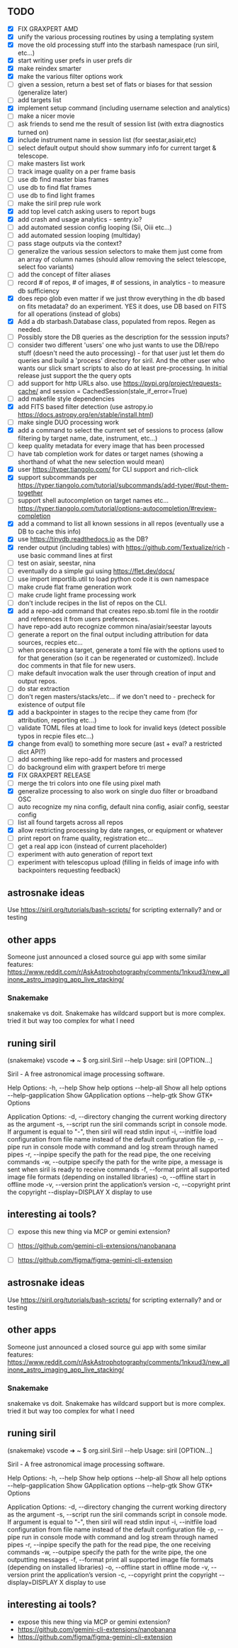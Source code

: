 ## TODO

* [x] FIX GRAXPERT AMD
* [x] unify the various processing routines by using a templating system
* [x] move the old processing stuff into the starbash namespace (run siril, etc...)
* [x] start writing user prefs in user prefs dir
* [x] make reindex smarter
* [x] make the various filter options work
* [ ] given a session, return a best set of flats or biases for that session (generalize later)
* [ ] add targets list
* [x] implement setup command (including username selection and analytics)
* [ ] make a nicer movie
* [ ] ask friends to send me the result of session list (with extra diagnostics turned on)
* [x] include instrument name in session list (for seestar,asiair,etc)
* [ ] select default output should show summary info for current target & telescope.
* [ ] make masters list work
* [ ] track image quality on a per frame basis
* [ ] use db find master bias frames
* [ ] use db to find flat frames
* [ ] use db to find light frames
* [ ] make the siril prep rule work
* [x] add top level catch asking users to report bugs
* [x] add crash and usage analytics - sentry.io?
* [ ] add automated session config looping (Sii, Oiii etc...)
* [ ] add automated session looping (multiday)
* [ ] pass stage outputs via the context?
* [ ] generalize the various session selectors to make them just come from an array of column names (should allow removing the select telescope, select foo variants)
* [ ] add the concept of filter aliases
* [ ] record # of repos, # of images, # of sessions, in analytics - to measure db sufficiency
* [x] does repo glob even matter if we just throw everything in the db based on fits metadata?  do an experiment.  YES it does, use DB based on FITS for all operations (instead of globs)
* [x] Add a db starbash.Database class, populated from repos.  Regen as needed.
* [ ] Possibly store the DB queries as the description for the sesssion inputs?
* [ ] consider two different 'users' one who just wants to use the DB/repo stuff (doesn't need the auto processing) - for that user just let them do queries and build a 'process' directory for siril.  And the other user who wants our slick smart scripts to also do at least pre-processing.  In initial release just support the the query opts
* [ ] add support for http URLs also.  use https://pypi.org/project/requests-cache/ and session = CachedSession(stale_if_error=True)
* [ ] add makefile style dependencies
* [x] add FITS based filter detection (use astropy.io https://docs.astropy.org/en/stable/install.html)
* [ ] make single DUO processing work
* [x] add a command to select the current set of sessions to process (allow filtering by target name, date, instrument, etc...)
* [ ] keep quality metadata for every image that has been processed
* [ ] have tab completion work for dates or target names (showing a shorthand of what the new selection would mean)
* [x] user https://typer.tiangolo.com/ for CLI support and rich-click
* [x] support subcommands per https://typer.tiangolo.com/tutorial/subcommands/add-typer/#put-them-together
* [ ] support shell autocompletion on target names etc... https://typer.tiangolo.com/tutorial/options-autocompletion/#review-completion
* [x] add a command to list all known sessions in all repos (eventually use a DB to cache this info)
* [x] use https://tinydb.readthedocs.io as the DB?
* [x] render output (including tables) with https://github.com/Textualize/rich - use basic command lines at first
* [ ] test on asiair, seestar, nina
* [ ] eventually do a simple gui using https://flet.dev/docs/
* [ ] use import importlib.util to load python code it is own namespace
* [ ] make crude flat frame generation work
* [ ] make crude light frame processing work
* [ ] don't include recipes in the list of repos on the CLI.
* [x] add a repo-add command that creates repo.sb.toml file in the rootdir and references it from users preferences.
* [ ] have repo-add auto recognize common nina/asiair/seestar layouts
* [ ] generate a report on the final output including attribution for data sources, recpies etc...
* [ ] when processing a target, generate a toml file with the options used to for that generation (so it can be regenerated or customized).  Include doc comments in that file for new users.
* [ ] make default invocation walk the user through creation of input and output repos.
* [ ] do star extraction
* [ ] don't regen masters/stacks/etc... if we don't need to - precheck for existence of output file
* [x] add a backpointer in stages to the recipe they came from (for attribution, reporting etc...)
* [ ] validate TOML files at load time to look for invalid keys (detect possible typos in recpie files etc...)
* [x] change from eval() to something more secure (ast + eval? a restricted dict API?)
* [ ] add something like repo-add for masters and processed
* [ ] do background elim with graxpert before tri merge
* [x] FIX GRAXPERT RELEASE
* [ ] merge the tri colors into one file using pixel math
* [x] generalize processing to also work on single duo filter or broadband OSC
* [ ] auto recognize my nina config, default nina config, asiair config, seestar config
* [ ] list all found targets across all repos
* [x] allow restricting processing by date ranges, or equipment or whatever
* [ ] print report on frame quality, registration etc...
* [ ] get a real app icon (instead of current placeholder)
* [ ] experiment with auto generation of report text
* [ ] experiment with telescopus upload (filling in fields of image info with backpointers requesting feedback)

## astrosnake ideas

Use https://siril.org/tutorials/bash-scripts/ for scripting externally? and or testing

## other apps

Someone just announced a closed source gui app with some similar features: https://www.reddit.com/r/AskAstrophotography/comments/1nkxud3/new_allinone_astro_imaging_app_live_stacking/

### Snakemake

snakemake vs doit.  Snakemake has wildcard support but is more complex.
tried it but way too complex for what I need

## runing siril

(snakemake) vscode ➜ ~ $ org.siril.Siril --help
Usage:
  siril [OPTION…]

Siril - A free astronomical image processing software.

Help Options:
  -h, --help                 Show help options
  --help-all                 Show all help options
  --help-gapplication        Show GApplication options
  --help-gtk                 Show GTK+ Options

Application Options:
  -d, --directory            changing the current working directory as the argument
  -s, --script               run the siril commands script in console mode. If argument is equal to "-", then siril will read stdin input
  -i, --initfile             load configuration from file name instead of the default configuration file
  -p, --pipe                 run in console mode with command and log stream through named pipes
  -r, --inpipe               specify the path for the read pipe, the one receiving commands
  -w, --outpipe              specify the path for the write pipe, a message is sent when siril is ready to receive commands
  -f, --format               print all supported image file formats (depending on installed libraries)
  -o, --offline              start in offline mode
  -v, --version              print the application’s version
  -c, --copyright            print the copyright
  --display=DISPLAY          X display to use

## interesting ai tools?

* [ ] expose this new thing via MCP or gemini extension?
* [ ] https://github.com/gemini-cli-extensions/nanobanana
* [ ] https://github.com/figma/figma-gemini-cli-extension


## astrosnake ideas

Use https://siril.org/tutorials/bash-scripts/ for scripting externally? and or testing

## other apps

Someone just announced a closed source gui app with some similar features: https://www.reddit.com/r/AskAstrophotography/comments/1nkxud3/new_allinone_astro_imaging_app_live_stacking/

### Snakemake

snakemake vs doit.  Snakemake has wildcard support but is more complex.
tried it but way too complex for what I need

## runing siril

(snakemake) vscode ➜ ~ $ org.siril.Siril --help
Usage:
  siril [OPTION…]

Siril - A free astronomical image processing software.

Help Options:
  -h, --help                 Show help options
  --help-all                 Show all help options
  --help-gapplication        Show GApplication options
  --help-gtk                 Show GTK+ Options

Application Options:
  -d, --directory            changing the current working directory as the argument
  -s, --script               run the siril commands script in console mode. If argument is equal to "-", then siril will read stdin input
  -i, --initfile             load configuration from file name instead of the default configuration file
  -p, --pipe                 run in console mode with command and log stream through named pipes
  -r, --inpipe               specify the path for the read pipe, the one receiving commands
  -w, --outpipe              specify the path for the write pipe, the one outputting messages
  -f, --format               print all supported image file formats (depending on installed libraries)
  -o, --offline              start in offline mode
  -v, --version              print the application’s version
  -c, --copyright            print the copyright
  --display=DISPLAY          X display to use

## interesting ai tools?

* expose this new thing via MCP or gemini extension?
* https://github.com/gemini-cli-extensions/nanobanana
* https://github.com/figma/figma-gemini-cli-extension